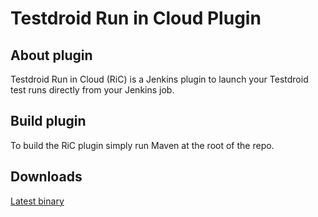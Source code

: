# Testdroid Run in Cloud Plugin

## About plugin

Testdroid Run in Cloud (RiC) is a Jenkins plugin to launch your
Testdroid test runs directly from your Jenkins job.

## Build plugin

To build the RiC plugin simply run Maven at the root of the repo.

## Downloads

[Latest binary](bin/testdroid-run-in-cloud-1.0.9.hpi)
